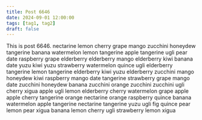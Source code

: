 ```yaml
---
title: Post 6646
date: 2024-09-01 12:00:00
tags: [tag1, tag2]
draft: false
---
```

This is post 6646.
nectarine
lemon
cherry
grape
mango
zucchini
honeydew
tangerine
banana
watermelon
lemon
tangerine
apple
tangerine
ugli
pear
date
raspberry
grape
elderberry
elderberry
mango
elderberry
kiwi
banana
date
yuzu
kiwi
yuzu
strawberry
watermelon
quince
ugli
elderberry
tangerine
lemon
tangerine
elderberry
kiwi
yuzu
elderberry
zucchini
mango
honeydew
kiwi
raspberry
mango
date
tangerine
strawberry
grape
mango
date
zucchini
honeydew
banana
zucchini
orange
zucchini
zucchini
ugli
cherry
xigua
apple
ugli
lemon
elderberry
cherry
watermelon
grape
apple
apple
cherry
tangerine
orange
nectarine
orange
raspberry
quince
banana
watermelon
apple
tangerine
nectarine
tangerine
yuzu
ugli
fig
quince
pear
lemon
pear
xigua
banana
lemon
cherry
ugli
strawberry
lemon
xigua
